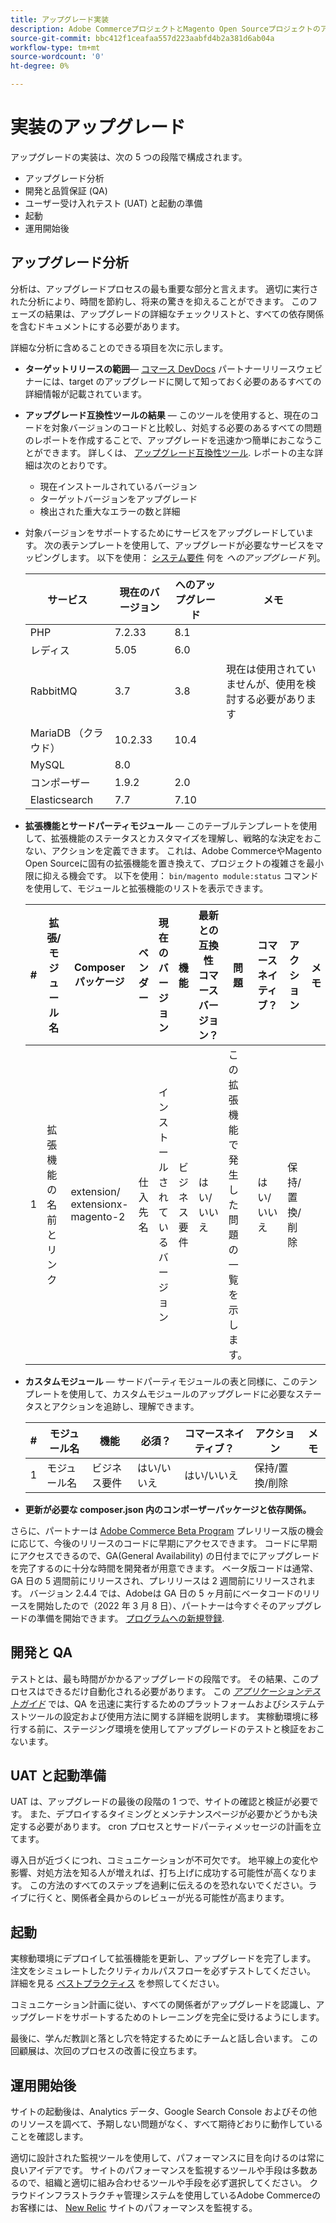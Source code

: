 ```yaml
---
title: アップグレード実装
description: Adobe CommerceプロジェクトとMagento Open Sourceプロジェクトのアップグレード実装の様々なフェーズについて説明します。
source-git-commit: bbc412f1ceafaa557d223aabfd4b2a381d6ab04a
workflow-type: tm+mt
source-wordcount: '0'
ht-degree: 0%

---
```



# 実装のアップグレード

アップグレードの実装は、次の 5 つの段階で構成されます。

- アップグレード分析
- 開発と品質保証 (QA)
- ユーザー受け入れテスト (UAT) と起動の準備
- 起動
- 運用開始後

## アップグレード分析

分析は、アップグレードプロセスの最も重要な部分と言えます。 適切に実行された分析により、時間を節約し、将来の驚きを抑えることができます。 このフェーズの結果は、アップグレードの詳細なチェックリストと、すべての依存関係を含むドキュメントにする必要があります。

詳細な分析に含めることのできる項目を次に示します。

- **ターゲットリリースの範囲**— [コマース DevDocs](https://devdocs.magento.com) パートナーリリースウェビナーには、target のアップグレードに関して知っておく必要のあるすべての詳細情報が記載されています。

- **アップグレード互換性ツールの結果** — このツールを使用すると、現在のコードを対象バージョンのコードと比較し、対処する必要のあるすべての問題のレポートを作成することで、アップグレードを迅速かつ簡単におこなうことができます。 詳しくは、 [アップグレード互換性ツール](../upgrade-compatibility-tool/overview.md). レポートの主な詳細は次のとおりです。

   - 現在インストールされているバージョン
   - ターゲットバージョンをアップグレード
   - 検出された重大なエラーの数と詳細

- 対象バージョンをサポートするためにサービスをアップグレードしています。 次の表テンプレートを使用して、アップグレードが必要なサービスをマッピングします。 以下を使用： [システム要件](https://devdocs.magento.com/guides/v2.4/install-gde/system-requirements.html) 何を _へのアップグレード_ 列。


   | サービス | 現在のバージョン | へのアップグレード | メモ |
   |-----------------|-----------------|------------|----------------------------------------------------------|
   | PHP | 7.2.33 | 8.1 |  |
   | レディス | 5.05 | 6.0 |  |
   | RabbitMQ | 3.7 | 3.8 | 現在は使用されていませんが、使用を検討する必要があります |
   | MariaDB （クラウド） | 10.2.33 | 10.4 |  |
   | MySQL | 8.0 |  |  |
   | コンポーザー | 1.9.2 | 2.0 |  |
   | Elasticsearch | 7.7 | 7.10 |  |

- **拡張機能とサードパーティモジュール** — このテーブルテンプレートを使用して、拡張機能のステータスとカスタマイズを理解し、戦略的な決定をおこない、アクションを定義できます。 これは、Adobe CommerceやMagento Open Sourceに固有の拡張機能を置き換えて、プロジェクトの複雑さを最小限に抑える機会です。 以下を使用： `bin/magento module:status` コマンドを使用して、モジュールと拡張機能のリストを表示できます。

   | # | 拡張/<br>モジュール名 | Composer パッケージ | ベンダー | 現在のバージョン | 機能 | 最新との互換性<br>コマースバージョン？ | 問題 | コマースネイティブ？ | アクション | メモ |
   |---|-----------------------------|------------------------------------|-------------|-------------------|-----------------------|---------------------------------------------|--------------------------------------------------|---------------------|-------------------------|-------|
   | 1 | 拡張機能の名前とリンク | extension/<br>extensionx-magento-2 | 仕入先名 | インストールされているバージョン | ビジネス要件 | はい/いいえ | この拡張機能で発生した問題の一覧を示します。 | はい/いいえ | 保持/置換/<br>削除 |  |

- **カスタムモジュール** — サードパーティモジュールの表と同様に、このテンプレートを使用して、カスタムモジュールのアップグレードに必要なステータスとアクションを追跡し、理解できます。

   | # | モジュール名 | 機能 | 必須？ | コマースネイティブ？ | アクション | メモ |
   |---|--------------|-----------------------|-----------|---------------------|---------------------|-------|
   | 1 | モジュール名 | ビジネス要件 | はい/いいえ | はい/いいえ | 保持/置換/削除 |  |

- **更新が必要な composer.json 内のコンポーザーパッケージと依存関係。**

さらに、パートナーは [Adobe Commerce Beta Program](https://devdocs.magento.com/release/beta-program.html) プレリリース版の機会に応じて、今後のリリースのコードに早期にアクセスできます。 コードに早期にアクセスできるので、GA(General Availability) の日付までにアップグレードを完了するのに十分な時間を開発者が用意できます。 ベータ版コードは通常、GA 日の 5 週間前にリリースされ、プレリリースは 2 週間前にリリースされます。 バージョン 2.4.4 では、Adobeは GA 日の 5 ヶ月前にベータコードのリリースを開始したので（2022 年 3 月 8 日）、パートナーは今すぐそのアップグレードの準備を開始できます。 [プログラムへの新規登録](https://community.magento.com/t5/Magento-DevBlog/BREAKING-NEWS-2-4-4-beta-releases-are-coming-soon/ba-p/484310).

## 開発と QA

テストとは、最も時間がかかるアップグレードの段階です。 その結果、このプロセスはできるだけ自動化される必要があります。 この _[アプリケーションテストガイド](https://devdocs.magento.com/guides/v2.4/test/testing.html)_ では、QA を迅速に実行するためのプラットフォームおよびシステムテストツールの設定および使用方法に関する詳細を説明します。 実稼動環境に移行する前に、ステージング環境を使用してアップグレードのテストと検証をおこないます。

## UAT と起動準備

UAT は、アップグレードの最後の段階の 1 つで、サイトの確認と検証が必要です。 また、デプロイするタイミングとメンテナンスページが必要かどうかも決定する必要があります。 cron プロセスとサードパーティメッセージの計画を立てます。

導入日が近づくにつれ、コミュニケーションが不可欠です。 地平線上の変化や影響、対処方法を知る人が増えれば、打ち上げに成功する可能性が高くなります。 この方法のすべてのステップを過剰に伝えるのを恐れないでください。ライブに行くと、関係者全員からのレビューが光る可能性が高まります。

## 起動

実稼動環境にデプロイして拡張機能を更新し、アップグレードを完了します。 注文をシミュレートしたクリティカルパスフローを必ずテストしてください。 詳細を見る [ベストプラクティス](../prepare/best-practices.md) を参照してください。

コミュニケーション計画に従い、すべての関係者がアップグレードを認識し、アップグレードをサポートするためのトレーニングを完全に受けるようにします。

最後に、学んだ教訓と落とし穴を特定するためにチームと話し合います。 この回顧展は、次回のプロセスの改善に役立ちます。

## 運用開始後

サイトの起動後は、Analytics データ、Google Search Console およびその他のリソースを調べて、予期しない問題がなく、すべて期待どおりに動作していることを確認します。

適切に設計された監視ツールを使用して、パフォーマンスに目を向けるのは常に良いアイデアです。 サイトのパフォーマンスを監視するツールや手段は多数あるので、組織と適切に組み合わせるツールや手段を必ず選択してください。 クラウドインフラストラクチャ管理システムを使用しているAdobe Commerceのお客様には、 [New Relic](https://devdocs.magento.com/cloud/project/new-relic.html) サイトのパフォーマンスを監視する。
